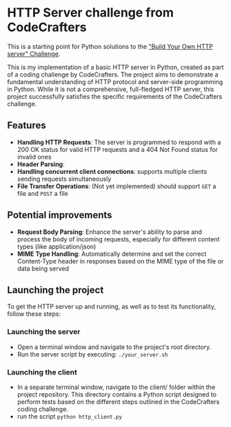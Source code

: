 # HTTP Server challenge from CodeCrafters
This is a starting point for Python solutions to the
["Build Your Own HTTP server" Challenge](https://app.codecrafters.io/courses/http-server/overview).

This is my implementation of a basic HTTP server in Python, created as part of a coding challenge by CodeCrafters. The project aims to demonstrate a fundamental understanding of HTTP protocol and server-side programming in Python. While it is not a comprehensive, full-fledged HTTP server, this project successfully satisfies the specific requirements of the CodeCrafters challenge.

## Features 
- **Handling HTTP Requests**: The server is programmed to respond with a 200 OK status for valid HTTP requests and a 404 Not Found status for invalid ones
- **Header Parsing**: 
- **Handling concurrent client connections**: supports multiple clients sending requests simultaneously
- **File Transfer Operations**: (Not yet implemented) should support `GET` a file and `POST` a file


## Potential improvements
- **Request Body Parsing**: Enhance the server's ability to parse and process the body of incoming requests, especially for different content types (like application/json)
- **MIME Type Handling**: Automatically determine and set the correct Content-Type header in responses based on the MIME type of the file or data being served

## Launching the project

To get the HTTP server up and running, as well as to test its functionality, follow these steps:

### Launching the server
- Open a terminal window and navigate to the project's root directory.
- Run the server script by executing:
`./your_server.sh`

### Launching the client
- In a separate terminal window, navigate to the client/ folder within the project repository. This directory contains a Python script designed to perform tests based on the different steps outlined in the CodeCrafters coding challenge.
- run the script 
`python http_client.py`

